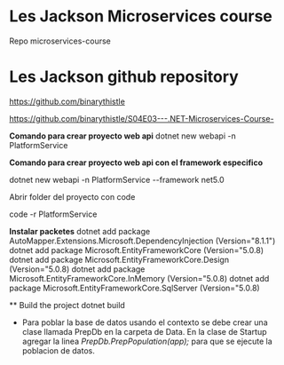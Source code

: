 # Les Jackson Microservices course 
Repo microservices-course
 
# Les Jackson github repository
https://github.com/binarythistle

https://github.com/binarythistle/S04E03---.NET-Microservices-Course-


**Comando para crear proyecto web api**
dotnet new webapi -n PlatformService 

**Comando para crear proyecto web api con el framework especifico**

dotnet new webapi -n PlatformService --framework net5.0


Abrir folder del proyecto con code

code -r PlatformService

**Instalar packetes** 
dotnet add package AutoMapper.Extensions.Microsoft.DependencyInjection (Version="8.1.1")
dotnet add package Microsoft.EntityFrameworkCore (Version="5.0.8)
dotnet add package Microsoft.EntityFrameworkCore.Design (Version="5.0.8)
dotnet add package Microsoft.EntityFrameworkCore.InMemory (Version="5.0.8)
dotnet add package Microsoft.EntityFrameworkCore.SqlServer (Version="5.0.8)

** Build the project
dotnet build

* Para poblar la base de datos usando el contexto
se debe crear una clase llamada PrepDb en la carpeta de Data. En la clase de Startup agregar la linea *PrepDb.PrepPopulation(app);* para que se ejecute la poblacion de datos.

